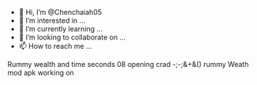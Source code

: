 - 👋 Hi, I’m @Chenchaiah05
- 👀 I’m interested in ...
- 🌱 I’m currently learning ...
- 💞️ I’m looking to collaborate on ...
- 📫 How to reach me ...

<!---
Chenchaiah05/Chenchaiah05 is a ✨ special ✨ repository because its `README.md` (this file) appears on your GitHub profile.
You can click the Preview link to take a look at your changes.
--->
Rummy wealth and time seconds 08 opening crad 
-;-;&+&() rummy Weath mod apk working on 
